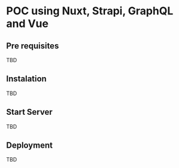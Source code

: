 # POC using Nuxt, Strapi, GraphQL and Vue

## Pre requisites
TBD

## Instalation
TBD

## Start Server
TBD

## Deployment
TBD
